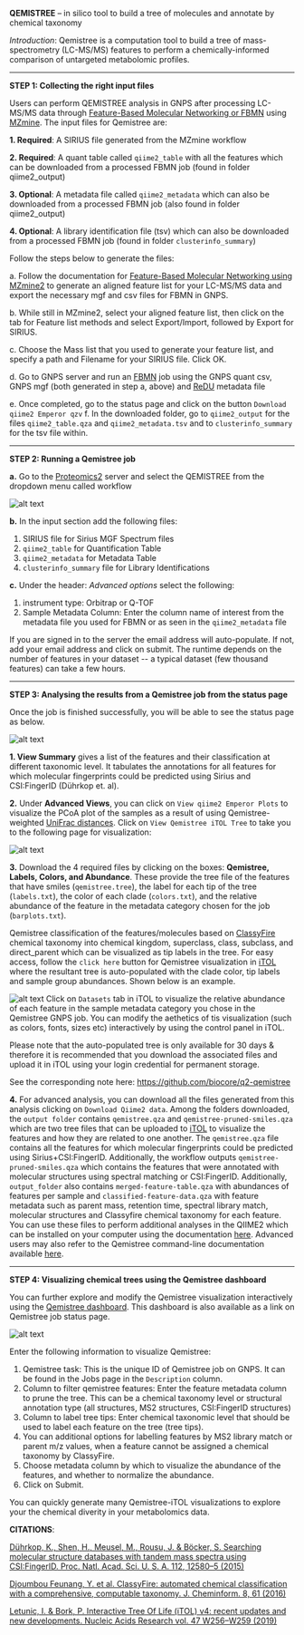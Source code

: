 **QEMISTREE** – in silico tool to build a tree of molecules and annotate by chemical taxonomy
 
*Introduction*: Qemistree is a computation tool to build a tree of mass-spectrometry (LC-MS/MS) features to perform a chemically-informed comparison of untargeted metabolomic profiles. 

****

 
**STEP 1: Collecting the right input files**

Users can perform QEMISTREE analysis in GNPS after processing LC-MS/MS data through [Feature-Based Molecular Networking or FBMN](https://ccms-ucsd.github.io/GNPSDocumentation/featurebasedmolecularnetworking/) using [MZmine](https://bmcbioinformatics.biomedcentral.com/articles/10.1186/1471-2105-11-395). The input files for Qemistree are:

**1. Required**: A SIRIUS file generated from the MZmine workflow

**2. Required**: A quant table called `qiime2_table` with all the features which can be downloaded from a processed FBMN job (found in folder qiime2_output)

**3. Optional**: A metadata file called `qiime2_metadata` which can also be downloaded from a processed FBMN job (also found in folder qiime2_output)

**4. Optional**: A library identification file (tsv) which can also be downloaded from a processed FBMN job (found in folder `clusterinfo_summary`)

Follow the steps below to generate the files:

a. Follow the documentation for [Feature-Based Molecular Networking using MZmine2](https://ccms-ucsd.github.io/GNPSDocumentation/featurebasedmolecularnetworking-with-mzmine2/) to generate an aligned feature list for your LC-MS/MS data and export the necessary mgf and csv files for FBMN in GNPS.

b. While still in MZmine2, select your aligned feature list, then click on the tab for Feature list methods and select Export/Import, followed by Export for SIRIUS.

c. Choose the Mass list that you used to generate your feature list, and specify a path and Filename for your SIRIUS file. Click OK.

d. Go to GNPS server and run an [FBMN](https://gnps.ucsd.edu/ProteoSAFe/index.jsp?params=%7B%22workflow%22:%22FEATURE-BASED-MOLECULAR-NETWORKING%22,%22library_on_server%22:%22d.speclibs;%22%7D) job using the GNPS quant csv, GNPS mgf (both generated in step a, above) and [ReDU](https://mwang87.github.io/ReDU-MS2-Documentation/HowtoContribute/) metadata file

e. Once completed, go to the status page and click on the button `Download qiime2 Emperor qzv`
f. In the downloaded folder, go to `qiime2_output` for the files `qiime2_table.qza` and `qiime2_metadata.tsv` and to `clusterinfo_summary` for the tsv file within.

 ****       	
 
**STEP 2: Running a Qemistree job**

 
**a.** Go to the [Proteomics2](https://proteomics2.ucsd.edu/ProteoSAFe/index.jsp) server and select the QEMISTREE from the dropdown menu called workflow

![alt text](./img/qemistree/workflowpage.png "workflow")


**b.** In the input section add the following files:

1. SIRIUS file for Sirius MGF Spectrum files
2. `qiime2_table` for Quantification Table
3. `qiime2_metadata` for Metadata Table
4. `clusterinfo_summary` file for Library Identifications

**c.** Under the header: *Advanced options* select the following:
1. instrument type: Orbitrap or Q-TOF
2. Sample Metadata Column: Enter the column name of interest from the metadata file you used for FBMN or as seen in the `qiime2_metadata` file

If you are signed in to the server the email address will auto-populate. If not, add your email address and click on submit. The runtime depends on the number of features in your dataset -- a typical dataset (few thousand features) can take a few hours.

****

**STEP 3: Analysing the results from a Qemistree job from the status page**

Once the job is finished successfully, you will be able to see the status page as below.

![alt text](./img/qemistree/JobStatus.png "status page")



**1. View Summary** gives a list of the features and their classification at different taxonomic level. It tabulates the annotations for all features for which molecular fingerprints could be predicted using Sirius and CSI:FingerID (Dührkop et. al).

**2.** Under **Advanced Views**, you can click on `View qiime2 Emperor Plots` to visualize the PCoA plot of the samples as a result of using Qemistree-weighted [UniFrac distances](https://www.ncbi.nlm.nih.gov/pubmed/16332807). Click on `View Qemistree iTOL Tree` to take you to the following page for visualization:

![alt text](./img/qemistree/itoloutput.png "iTol Files")

**3.** Download the 4 required files by clicking on the boxes: **Qemistree, Labels, Colors, and Abundance**. These provide the tree file of the features that have smiles (`qemistree.tree`), the label for each tip of the tree (`labels.txt`), the color of each clade (`colors.txt`), and the relative abundance of the feature in the metadata category chosen for the job (`barplots.txt`). 

Qemistree classification of the features/molecules based on [ClassyFire](https://jcheminf.biomedcentral.com/articles/10.1186/s13321-016-0174-y) chemical taxonomy into chemical kingdom, superclass, class, subclass, and direct_parent which can be visualized as tip labels in the tree. For easy access, follow the `click here` button for Qemistree visualization in [iTOL](https://academic.oup.com/nar/article/47/W1/W256/5424068) where the resultant tree is auto-populated with the clade color, tip labels and sample group abundances. Shown below is an example.

![alt text](./img/qemistree/treeexample.png "Qemistree file")
Click on `Datasets` tab in iTOL to visualize the relative abundance of each feature in the sample metadata category you chose in the Qemistree GNPS job. You can modify the aethetics of tis visualization (such as colors, fonts, sizes etc) interactively by using the control panel in iTOL. 

Please note that the auto-populated tree is only available for 30 days & therefore it is recommended that you download the associated files and upload it in iTOL using your login credential for permanent storage.

See the corresponding note here: https://github.com/biocore/q2-qemistree

**4.** For advanced analysis, you can download all the files generated from this analysis clicking on `Download Qiime2 data`. Among the folders downloaded, the `output folder` contains `qemistree.qza` and `qemistree-pruned-smiles.qza` which are two tree files that can be uploaded to [iTOL](https://itol.embl.de/upload.cgi) to visualize the features and how they are related to one another. The `qemistree.qza` file contains all the features for which molecular fingerprints could be predicted using Sirius+CSI:FingerID. Additionally, the workflow outputs `qemistree-pruned-smiles.qza` which contains the features that were annotated with molecular structures using spectral matching or CSI:FingerID. Additionally, `output_folder` also contains `merged-feature-table.qza` with abundances of features per sample and `classified-feature-data.qza` with feature metadata such as parent mass, retention time, spectral library match, molecular structures and Classyfire chemical taxonomy for each feature. 
You can use these files to perform additional analyses in the QIIME2 which can be installed on your computer using the documentation [here](https://docs.qiime2.org/2019.10/install/). Advanced users may also refer to the Qemistree command-line documentation available [here](https://github.com/biocore/q2-qemistree). 

****


**STEP 4: Visualizing chemical trees using the Qemistree dashboard**

You can further explore and modify the Qemistree visualization interactively using the [Qemistree dashboard](https://qemistree.ucsd.edu/). This dashboard is also available as a link on Qemistree job status page. 

![alt text](./img/qemistree/qemistree_dashboard.png "Qemistree Dashbaord")

Enter the following information to visualize Qemistree:

1. Qemistree task: This is the unique ID of Qemistree job on GNPS. It can be found in the Jobs page in the `Description` column.
2. Column to filter qemistree features: Enter the feature metadata column to prune the tree. This can be a chemical taxonomy level or structural annotation type (all structures, MS2 structures, CSI:FingerID structures)
3. Column to label tree tips: Enter chemical taxonomic level that should be used to label each feature on the tree (tree tips).
4. You can additional options for labelling features by MS2 library match or parent m/z values, when a feature cannot be assigned a chemical taxonomy by ClassyFire.
5. Choose metadata column by which to visualize the abundance of the features, and whether to normalize the abundance.
6. Click on Submit.

You can quickly generate many Qemistree-iTOL visualizations to explore your the chemical diverity in your metabolomics data.


**CITATIONS**:

[Dührkop, K., Shen, H., Meusel, M., Rousu, J. & Böcker, S. Searching molecular structure databases with tandem mass spectra using CSI:FingerID. Proc. Natl. Acad. Sci. U. S. A. 112, 12580–5 (2015)](https://www.pnas.org/content/112/41/12580)

[Djoumbou Feunang, Y. et al. ClassyFire: automated chemical classification with a comprehensive, computable taxonomy. J. Cheminform. 8, 61 (2016)](https://jcheminf.biomedcentral.com/articles/10.1186/s13321-016-0174-y)

[Letunic, I. & Bork, P. Interactive Tree Of Life (iTOL) v4: recent updates and new developments. Nucleic Acids Research vol. 47 W256–W259 (2019)](https://academic.oup.com/nar/article/47/W1/W256/5424068)
